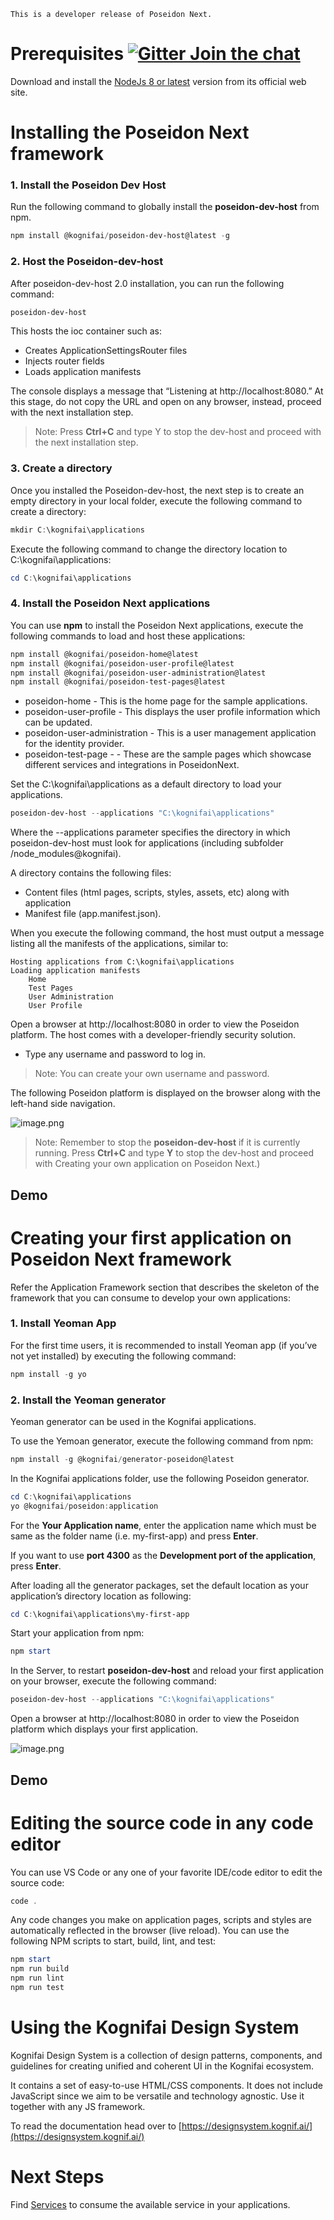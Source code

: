  ```
This is a developer release of Poseidon Next.
```
# Prerequisites [![Gitter Join the chat](https://badges.gitter.im/Join%20Chat.svg)](https://gitter.im/kognifai/Lobby)

Download and install the [NodeJs 8 or latest](https://nodejs.org/) version from its official web site.


# Installing the Poseidon Next framework


### 1. Install the Poseidon Dev Host ###
Run the following command to globally install the **poseidon-dev-host** from npm.
```powershell
npm install @kognifai/poseidon-dev-host@latest -g
```
### 2.	Host the Poseidon-dev-host ###
After poseidon-dev-host 2.0 installation, you can run the following command:

```powershell
poseidon-dev-host
```
This hosts the ioc container such as: 
- Creates ApplicationSettingsRouter files
- Injects router fields
- Loads application manifests

The console displays a message that “Listening at http://localhost:8080.” At this stage, do not copy the URL and open on any browser, instead, proceed with the next installation step. 

> Note: Press **Ctrl+C** and type Y to stop the dev-host and proceed with the next installation step.

###  3.	Create a directory ### 
Once you installed the Poseidon-dev-host, the next step is to create an empty directory in your local folder, execute the following command to create a directory:

```powershell
mkdir C:\kognifai\applications
```

Execute the following command to change the directory location to C:\kognifai\applications:

```powershell
cd C:\kognifai\applications
```


###  4.	Install the Poseidon Next applications ### 

You can use **npm** to install the Poseidon Next applications, execute the following commands to load and host these applications:
```powershell
npm install @kognifai/poseidon-home@latest
npm install @kognifai/poseidon-user-profile@latest
npm install @kognifai/poseidon-user-administration@latest
npm install @kognifai/poseidon-test-pages@latest
```
- poseidon-home - This is the home page for the sample applications.
- poseidon-user-profile - This displays the user profile information which can be updated.
- poseidon-user-administration - This is a user management application for the identity provider.
- poseidon-test-page -  - These are the sample pages which showcase different services and integrations in PoseidonNext.

Set the C:\kognifai\applications as a default directory to load your applications.

```powershell
poseidon-dev-host --applications "C:\kognifai\applications"
```
Where the --applications parameter specifies the directory in which poseidon-dev-host must look for applications (including subfolder /node_modules@kognifai). 

A directory contains the following files:

- Content files (html pages, scripts, styles, assets, etc) along with application 
- Manifest file (app.manifest.json). 

When you execute the following command, the host must output a message listing all the manifests of the applications, similar to:

```
Hosting applications from C:\kognifai\applications
Loading application manifests
	Home
	Test Pages
	User Administration
	User Profile
```
Open a browser at http://localhost:8080 in order to view the Poseidon platform. The host comes with a developer-friendly security solution. 

- Type any username and password to log in. 

> Note: You can create your own username and password. 

The following Poseidon platform is displayed on the browser along with the left-hand side navigation.

![image.png](.%20images/Poseidon-Applications.png)

> Note: Remember to stop the **poseidon-dev-host** if it is currently running. Press **Ctrl+C** and type **Y** to stop the dev-host and proceed with Creating your own application on Poseidon Next.)

## Demo


# Creating your first application on Poseidon Next framework

Refer the Application Framework section that describes the skeleton of the framework that you can consume to develop your own applications:

### 1.	Install Yeoman App ###

For the first time users, it is recommended to install Yeoman app (if you’ve not yet installed) by executing the following command:
```powershell
npm install -g yo
```

### 2.	Install the Yeoman generator ###
Yeoman generator can be used in the Kognifai applications. 

To use the Yemoan generator, execute the following command from npm:
  ```powershell
npm install -g @kognifai/generator-poseidon@latest
```
In the Kognifai applications folder, use the following Poseidon generator.
```powershell
cd C:\kognifai\applications
yo @kognifai/poseidon:application
```
For the **Your Application name**, enter the application name which must be same as the folder name (i.e. my-first-app) and press **Enter**.

If you want to use **port 4300** as the **Development port of the application**, press **Enter**.

 After loading all the generator packages, set the default location as your application’s directory location as following:
 ```powershell
cd C:\kognifai\applications\my-first-app
```
Start your application from npm:
 ```powershell
npm start
```
In the Server, to restart **poseidon-dev-host** and reload your first application on your browser, execute the following command:
 ```powershell
poseidon-dev-host --applications "C:\kognifai\applications"
```
Open a browser at http://localhost:8080 in order to view the Poseidon platform which displays your first application.

![image.png](.%20images/my-first-app.jpg)

## Demo


# Editing the source code in any code editor

You can use VS Code or any one of your favorite IDE/code editor to edit the source code:
```powershell
code .
```
Any code changes you make on application pages, scripts and styles are automatically reflected in the browser (live reload).
You can use the following NPM scripts to start, build, lint, and test:
```powershell
npm start
npm run build
npm run lint
npm run test
```



# Using the Kognifai Design System

Kognifai Design System is a collection of design patterns, components, and guidelines for creating unified and coherent UI in the Kognifai ecosystem.

It contains a set of easy-to-use HTML/CSS components. It does not include JavaScript since we aim to be versatile and technology agnostic. Use it together with any JS framework.

To read the documentation head over to [https://designsystem.kognif.ai/](https://designsystem.kognif.ai/)

# Next Steps

Find [Services](Services.md) to consume the available service in your applications.

